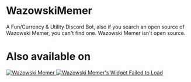 # WazowskiMemer
A Fun/Currency &amp; Utility Discord Bot, also if you search an open source of Wazowski Memer, you can't find one. Wazowski Memer isn't open source.

# Also available on

<a href="https://top.gg/bot/757307068943302776">
    <img src="https://top.gg/api/widget/757307068943302776.svg" alt="Wazowski Memer" />
</a>

<a href="https://botsfordiscord.com/bots/757307068943302776" >
            <img src="https://botsfordiscord.com/api/bot/757307068943302776/widget?theme=black" title="Visit Wazowski Memer listed on Bots for Discord!" alt="Wazowski Memer's Widget Failed to Load" /></a>

